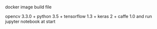 docker image build file

opencv 3.3.0 + python 3.5 + tensorflow 1.3 + keras 2 + caffe 1.0 and run jupyter notebook at start
